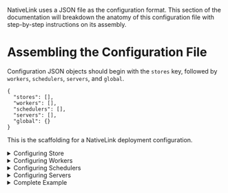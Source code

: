 NativeLink uses a JSON file as the configuration format. This section of the
documentation will breakdown the anatomy of this configuration file with step-by-step instructions on its assembly.

# Assembling the Configuration File

Configuration JSON objects should begin with the `stores` key, followed by `workers`, `schedulers`, `servers`, and `global`.


```json5
{
  "stores": [],
  "workers": [],
  "schedulers": [],
  "servers": [],
  "global": {}
}
```

This is the scaffolding for a NativeLink deployment configuration.


<details>
  <summary>Configuring Store</summary>

### Store Name

The value of `stores` is an array where each element defines a store. Each should have a user supplied name. The following example, defines the `AC_MAIN_STORE`.

```json5
{
  "stores": [
    {
      "name": "AC_MAIN_STORE",
    }
  ],
  "workers": [],
  "schedulers": [],
  "servers": [],
  "global": {},
}
```

### Store Type

Once the store has been named and its object exists,
the next key to add is the type of store. The options are `filesystem`, `memory`, `compression`, `dedup`, `fast_slow`, `verify`, and `experimental_s3_store` and `experimental_gcs_store`.

```json5
{
  "stores": [
    {
      "name": "AC_MAIN_STORE",
      "filesystem": {}
    }
  ],
  "workers": [],
  "schedulers": [],
  "servers": [],
  "global": {},
}
```

### Store Options

The contents of the object here must include `content_path`, `temp_path`, and an embedded JSON object, `eviction_policy`, which specifies the value of `max_bytes` for the store.

```json5
{
  "stores": [
    {
      "name": "AC_MAIN_STORE",
      "filesystem": {
        "content_path": "/tmp/nativelink/data/content_path-index",
        "temp_path": "/tmp/nativelink/data/tmp_path-index",
        "eviction_policy": {
          // 500mb.
          "max_bytes": 500000000,
        }
      }
    }
  ],
  "workers": [],
  "schedulers": [],
  "servers": [],
  "global": {},
}
```
</details>


<details>
  <summary>Configuring Workers </summary>

### Worker Array

The value of `workers` includes a top level array that embeds the worker metadata. This array always begins with the `local` object, which is the only item permitted at this time.

```json5
{
  "stores": [],
  "workers": [{
    "local": {}
  }],
  "schedulers": [],
  "servers": [],
  "global": {},
}
```

### Local Worker Object Members

The Local object has five components, `worker_api_endpoint`, `cas_fast_slow_store`, `upload_action_results`,`work_directory`, and `platform_properties`.

```json5
{
  "stores": [],
  "workers": [{
    "local": {
      "worker_api_endpoint": {
        "uri": "grpc://127.0.0.1:50061",
      },
      "cas_fast_slow_store": "WORKER_FAST_SLOW_STORE",
      "upload_action_result": {
        "ac_store": "AC_MAIN_STORE",
      },
      "work_directory": "/tmp/nativelink/work",
      "platform_properties": {
        "cpu_count": {
          "values": ["16"],
        },
        "memory_kb": {
          "values": ["500000"],
        },
        "network_kbps": {
          "values": ["100000"],
        },
        "cpu_arch": {
          "values": ["x86_64"],
        },
        "OSFamily": {
          "values": [""]
        },
        "container-image": {
          "values": [""]
        },
      }
    }
  }],
  "schedulers": [],
  "servers": [],
  "global": {},
}
```
</details>


<details>
  <summary>Configuring Schedulers </summary>

### Scheduler Name
The value of `stores` is an array where each element defines a store. Each should have a user supplied name. The following example, defines the `AC_MAIN_STORE`.

The value of `schedulers` is an array where each element defines a scheduler. Each scheduler must have a user-supplied name. The following example, defines the `MAIN_SCHEDULER`.

```json5
{
  "stores": [],
  "workers": [],
  "schedulers": [
    {
      name: "MAIN_SCHEDULER"
    }
  ],
  "servers": [],
  "global": {},
}
```

### Scheduler Type

Once the scheduler has been named and its object exists,
the next key is the type of scheduler. The options are `simple`, `action_scheduler`, `grpc_scheduler`, `property_modifier_scheduler`, and `worker_scheduler`.

```json5
{
  "stores": [],
  "workers": [],
  "schedulers": [
    {
      name: "MAIN_SCHEDULER",
      simple: {}
    }
  ],
}
```

### Scheduler Options

The contents of the scheduler type object defines the options. For a list of options see the documentation. See the example below.

```json5
{
  "stores": [],
  "workers": [],
  "schedulers": [
    {
      name: "MAIN_SCHEDULER",
      simple: {
        "supported_platform_properties": {
          "cpu_count": "minimum",
          "memory_kb": "minimum",
          "network_kbps": "minimum",
          "disk_read_iops": "minimum",
          "disk_read_bps": "minimum",
          "disk_write_iops": "minimum",
          "disk_write_bps": "minimum",
          "shm_size": "minimum",
          "gpu_count": "minimum",
          "gpu_model": "exact",
          "cpu_vendor": "exact",
          "cpu_arch": "exact",
          "cpu_model": "exact",
          "kernel_version": "exact",
          "OSFamily": "priority",
          "container-image": "priority",
        }
      }
    }
  ],
  "servers": [],
  "global": {},
}
```

</details>

<details>
  <summary>Configuring Servers</summary>

### Servers

The `servers` configuration object is an array, with two objects, `public`, and `private_workers_servers`.

```json5
{
  "stores": [],
  "workers": [],
  "schedulers": [],
  "servers": [{
    "name": "public"
  },{
    "name": "private_workers_servers"
  }],
  "global": {},
}
```

### Public Server

The `public` server consists of a `listener` object and a `services` object. The `listener` object is one level of depth and includes an `http` with a `socket address`. The `services` server consists of a `cas`, an `ac`, the `execution`, `capabilities`, and `bytestream`.

```json5
{
  "stores": [],
  "workers": [],
  "schedulers": [],
  "servers": [{
    "name": "public",
    "listener": {
      "http": {
        "socket_address": "0.0.0.0:50051"
      }
    },
    "services": {
      "cas": {
        "main": {
          "cas_store": "WORKER_FAST_SLOW_STORE"
        }
      },
      "ac": {
        "main": {
          "ac_store": "AC_MAIN_STORE"
        }
      },
      "execution": {
        "main": {
          "cas_store": "WORKER_FAST_SLOW_STORE",
          "scheduler": "MAIN_SCHEDULER",
        }
      },
      "capabilities": {
        "main": {
          "remote_execution": {
            "scheduler": "MAIN_SCHEDULER",
          }
        }
      },
      "bytestream": {
        "cas_stores": {
          "main": "WORKER_FAST_SLOW_STORE",
        }
      }
    },
  },{
    "name": "private_workers_servers"
  }],
  "global": {},
}
```

### Private Server

> ⚠️ _WARNING_: A private server shouldn't be exposed to the public. ⚠️

The `private` server consists of a `listener` object and a `services` object. The `listener` object is one level and includes an `http` with a `socket address`. The `services` server consists of an `experimental_prometheus` object with a `path` field, a `worker_api` object with `scheduler_field`, and an `admin` object.

```json5
 {
  "stores": [],
  "workers": [],
  "schedulers": [],
  "servers": [{
    "name": "public",
    "listener": {
      "http": {
        "socket_address": "0.0.0.0:50051"
      }
    },
    "services": {
      "cas": {
        "main": {
          "cas_store": "WORKER_FAST_SLOW_STORE"
        }
      },
      "ac": {
        "main": {
          "ac_store": "AC_MAIN_STORE"
        }
      },
      "execution": {
        "main": {
          "cas_store": "WORKER_FAST_SLOW_STORE",
          "scheduler": "MAIN_SCHEDULER",
        }
      },
      "capabilities": {
        "main": {
          "remote_execution": {
            "scheduler": "MAIN_SCHEDULER",
          }
        }
      },
      "bytestream": {
        "cas_stores": {
          "main": "WORKER_FAST_SLOW_STORE",
        }
      }
    },
  },{
    "name": "private_workers_servers",
    "listener": {
      "http": {
        "socket_address": "0.0.0.0:50061"
      }
    },
    "services": {
      "experimental_prometheus": {
        "path": "/metrics"
      },
      // Note: This should be served on a different port, because it has
      // a different permission set than the other services.
      // In other words, this service is a backend api. The ones above
      // are a frontend api.
      "worker_api": {
        "scheduler": "MAIN_SCHEDULER",
      },
      "admin": {},
      "health": {},
    }
  }],
  "global": {},
}
```

*`global`* is a single-level object and can be added at the end as the configuration object for file descriptors.

```json5
 "global": {
    "max_open_files": 512
  }
```

</details>

<details>
  <summary>Complete Example </summary>

Below, you will find a fully tested example that you can also find in [basic_cas.json](basic_cas.json)

```json5

{
  "stores": [
    {
      name: "AC_MAIN_STORE",
      "filesystem": {
        "content_path": "/tmp/nativelink/data-worker-test/content_path-ac",
        "temp_path": "/tmp/nativelink/data-worker-test/tmp_path-ac",
        "eviction_policy": {
          // 1gb.
          "max_bytes": 1000000000,
        }
      }
    },
    {
      name: "WORKER_FAST_SLOW_STORE",
      "fast_slow": {
        // "fast" must be a "filesystem" store because the worker uses it to make
        // hardlinks on disk to a directory where the jobs are running.
        "fast": {
          "filesystem": {
            "content_path": "/tmp/nativelink/data-worker-test/content_path-cas",
            "temp_path": "/tmp/nativelink/data-worker-test/tmp_path-cas",
            "eviction_policy": {
              // 10gb.
              "max_bytes": 10000000000,
            }
          }
        },
        "slow": {
          /// Discard data.
          /// This example usage has the CAS and the Worker live in the same place,
          /// so they share the same underlying CAS. Since workers require a fast_slow
          /// store, we use the fast store as our primary data store, and the slow store
          /// is just a noop, since there's no shared storage in this config.
          "noop": {}
        }
      }
    }
  ],
  "schedulers": [
    {
      name: "MAIN_SCHEDULER",
      "simple": {
        "supported_platform_properties": {
          "cpu_count": "minimum",
          "memory_kb": "minimum",
          "network_kbps": "minimum",
          "disk_read_iops": "minimum",
          "disk_read_bps": "minimum",
          "disk_write_iops": "minimum",
          "disk_write_bps": "minimum",
          "shm_size": "minimum",
          "gpu_count": "minimum",
          "gpu_model": "exact",
          "cpu_vendor": "exact",
          "cpu_arch": "exact",
          "cpu_model": "exact",
          "kernel_version": "exact",
          "OSFamily": "priority",
          "container-image": "priority",
          // Example of how to set which docker images are available and set
          // them in the platform properties.
          // "docker_image": "priority",
        }
      }
    }
  ],
  "workers": [{
    "local": {
      "worker_api_endpoint": {
        "uri": "grpc://127.0.0.1:50061",
      },
      "cas_fast_slow_store": "WORKER_FAST_SLOW_STORE",
      "upload_action_result": {
        "ac_store": "AC_MAIN_STORE",
      },
      "work_directory": "/tmp/nativelink/work",
      "platform_properties": {
        "cpu_count": {
          "values": ["16"],
        },
        "memory_kb": {
          "values": ["500000"],
        },
        "network_kbps": {
          "values": ["100000"],
        },
        "cpu_arch": {
          "values": ["x86_64"],
        },
        "OSFamily": {
          "values": [""]
        },
        "container-image": {
          "values": [""]
        },
        // Example of how to set which docker images are available and set
        // them in the platform properties.
        // "docker_image": {
        //   "query_cmd": "docker images --format {{.Repository}}:{{.Tag}}",
        // }
      }
    }
  }],
  "servers": [{
    "name": "public",
    "listener": {
      "http": {
        "socket_address": "0.0.0.0:50051"
      }
    },
    "services": {
      "cas": {
        "main": {
          "cas_store": "WORKER_FAST_SLOW_STORE"
        }
      },
      "ac": {
        "main": {
          "ac_store": "AC_MAIN_STORE"
        }
      },
      "execution": {
        "main": {
          "cas_store": "WORKER_FAST_SLOW_STORE",
          "scheduler": "MAIN_SCHEDULER",
        }
      },
      "capabilities": {
        "main": {
          "remote_execution": {
            "scheduler": "MAIN_SCHEDULER",
          }
        }
      },
      "bytestream": {
        "cas_stores": {
          "main": "WORKER_FAST_SLOW_STORE",
        }
      }
    }
  }, {
    "name": "private_workers_servers",
    "listener": {
      "http": {
        "socket_address": "0.0.0.0:50061"
      }
    },
    "services": {
      "experimental_prometheus": {
        "path": "/metrics"
      },
      // Note: This should be served on a different port, because it has
      // a different permission set than the other services.
      // In other words, this service is a backend api. The ones above
      // are a frontend api.
      "worker_api": {
        "scheduler": "MAIN_SCHEDULER",
      },
      "admin": {}
    }
  }],
  "global": {
    "max_open_files": 512
  }
}
```

</details>

<img referrerpolicy="no-referrer-when-downgrade" src="https://nativelink.matomo.cloud/matomo.php?idsite=2&amp;rec=1&amp;action_name=nativelink-config%20examples%20Readme.md" style="border:0" alt="" />
